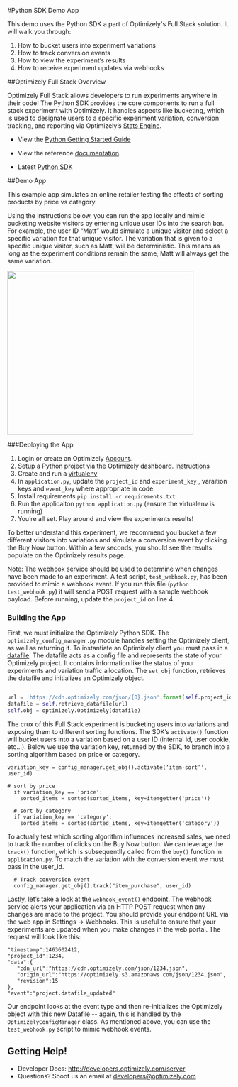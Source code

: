 
#Python SDK Demo App

This demo uses the Python SDK a part of Optimizely's Full Stack solution. It will walk you through:

1. How to bucket users into experiment variations 
2. How to track conversion events
3. How to view the experiment’s results 
4. How to receive experiment updates via webhooks

##Optimizely Full Stack Overview

Optimizely Full Stack allows developers to run experiments anywhere in their code! The Python SDK provides the core components to run a full stack experiment with Optimizely. It handles aspects like bucketing, which is used to designate users to a specific experiment variation, conversion tracking, and reporting via Optimizely’s [Stats Engine](https://www.optimizely.com/statistics/).  

* View the [Python Getting Started Guide](http://developers.optimizely.com/server/getting-started/index.html?language=python)

* View the reference [documentation](http://developers.optimizely.com/server/reference/index.html?language=python).

* Latest [Python SDK](https://github.com/optimizely/python-sdk)

##Demo App

This example app simulates an online retailer testing the effects of sorting products by price vs category.

Using the instructions below, you can run the app locally and mimic bucketing website visitors by entering unique user IDs into the search bar. For example, the user ID “Matt” would simulate a unique visitor and select a specific variation for that unique visitor. The variation that is given to a specific unique visitor, such as Matt, will be deterministic. This means as long as the experiment conditions remain the same, Matt will always get the same variation.
 
<img src="https://github.com/optimizely/python-sdk-demo-app/blob/master/images/screenshot.png" width="420" height="369px">

###Deploying the App
1. Login or create an Optimizely [Account](https://app.optimizely.com/signin).
2. Setup a Python project via the Optimizely dashboard. [Instructions](http://developers.optimizely.com/server/getting-started/index.html?language=python)
3.  Create and run a [virtualenv](http://docs.python-guide.org/en/latest/dev/virtualenvs/)
4. In `application.py`, update the `project_id` and `experiment_key` , varaition keys and `event_key` where appropriate in code.
5. Install requirements `pip install -r requirements.txt`
6. Run the applicaiton `python application.py` (ensure the virtualenv is running)
7. You’re all set. Play around and view the experiments results! 

To better understand this experiment, we recommend you bucket a few different visitors into variations and simulate a conversion event by clicking the Buy Now button. Within a few seconds, you should see the results populate on the Optimizely results page. 

Note: The webhook service should be used to determine when changes have been made to an experiment. A test script, `test_webhook.py`, has been provided to mimic a webhook event. If you run this file (`python test_webhook.py`) it will send a POST request with a sample webhook payload. Before running, update the `project_id` on line 4.  

### Building the App


First, we must initialize the Optimizely Python SDK. The `optimizely_config_manager.py` module handles setting the Optimizely client, as well as returning it. To instantiate an Optimizely client you must pass in a [datafile](http://developers.optimizely.com/server/reference/index.html#datafile). The datafile acts as a config file and represents the state of your Optimizely project. It contains information like the status of your experiments and variation traffic allocation. The `set_obj` function, retrieves the datafile and initializes an Optimizely object. 

```python

url = 'https://cdn.optimizely.com/json/{0}.json'.format(self.project_id)
datafile = self.retrieve_datafile(url)
self.obj = optimizely.Optimizely(datafile)
```    
The crux of this Full Stack experiment is bucketing users into variations and exposing them to different sorting functions. The SDK’s `activate()` function will bucket users into a variation based on a user ID (internal id, user cookie, etc…). Below we use the variation key, returned by the SDK, to branch into a sorting algorithm based on price or category.   

```
variation_key = config_manager.get_obj().activate(‘item-sort’', user_id)

# sort by price
  if variation_key == 'price':
    sorted_items = sorted(sorted_items, key=itemgetter('price'))

  # sort by category
  if variation_key == 'category':
    sorted_items = sorted(sorted_items, key=itemgetter('category'))

```
To actually test which sorting algorithm influences increased sales, we need to track the number of clicks on the Buy Now button. We can leverage the `track()` function, which is subsequentlly called from the `buy()` function in `application.py`. To match the variation with the conversion event we must pass in the user_id. 

```
  # Track conversion event
  config_manager.get_obj().track("item_purchase", user_id)
``` 

Lastly, let’s take a look at the `webhook_event()` endpoint. The webhook service alerts your application via an HTTP POST request when any changes are made to the project. You should provide your endpoint URL via the web app in Settings -> Webhooks. This is useful to ensure that your experiments are updated when you make changes in the web portal. The request will look like this: 

```
"timestamp":1463602412,
"project_id":1234,
"data":{  
   "cdn_url":"https://cdn.optimizely.com/json/1234.json",
   "origin_url":"https://optimizely.s3.amazonaws.com/json/1234.json",
   "revision":15
},
"event":"project.datafile_updated"
```
Our endpoint looks at the event type and then re-initializes the Optimizely object with this new Datafile -- again, this is handled by the `OptimizelyConfigManager` class. As mentioned above, you can use the `test_webhook.py` script to mimic webhook events. 

## Getting Help! 

* Developer Docs: http://developers.optimizely.com/server
* Questions? Shoot us an email at developers@optimizely.com
